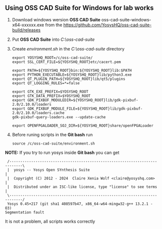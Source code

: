 ## Using  OSS CAD Suite for Windows for lab works 

1. Download windows wersion **OSS CAD Suite** oss-cad-suite-windows-x64-xxxxxx.exe
 from the https://github.com/YosysHQ/oss-cad-suite-build/releases
2. Put  **OSS CAD Suite** into *C:\oss-cad-suite*
3. Create *environment.sh* in the *C:\oss-cad-suite* directory 

   ```
   export YOSYSHQ_ROOT=/c/oss-cad-suite/
   export SSL_CERT_FILE=${YOSYSHQ_ROOT}etc/cacert.pem

   export PATH=${YOSYSHQ_ROOT}bin:${YOSYSHQ_ROOT}lib:$PATH
   export PYTHON_EXECUTABLE=${YOSYSHQ_ROOT}lib/python3.exe
   export QT_PLUGIN_PATH=${YOSYSHQ_ROOT}lib/qt5/plugins
   export QT_LOGGING_RULES=*=false

   export GTK_EXE_PREFIX=$YOSYSHQ_ROOT
   export GTK_DATA_PREFIX=$YOSYSHQ_ROOT
   export GDK_PIXBUF_MODULEDIR=${YOSYSHQ_ROOT}lib/gdk-pixbuf-2.0/2.10.0/loaders
   export GDK_PIXBUF_MODULE_FILE=${YOSYSHQ_ROOT}lib/gdk-pixbuf-2.0/2.10.0/loaders.cache
   gdk-pixbuf-query-loaders.exe --update-cache

   export OPENFPGALOADER_SOJ_DIR=${YOSYSHQ_ROOT}share/openFPGALoader
   ```
4. Before runing scripts in the **Git bash** run
   ```
   source /c/oss-cad-suite/environment.sh
   ```
**NOTE:** If you try to run yosys inside **Git bash** you can get 
   ```
    /----------------------------------------------------------------------------\
    |  yosys -- Yosys Open SYnthesis Suite                                       |
    |  Copyright (C) 2012 - 2024  Claire Xenia Wolf <claire@yosyshq.com>         |
    |  Distributed under an ISC-like license, type "license" to see terms        |
    \----------------------------------------------------------------------------/
    Yosys 0.45+217 (git sha1 408597b47, x86_64-w64-mingw32-g++ 13.2.1 -O3)
   Segmentation fault
   ```
It is not a problem, all scripts works correctly
